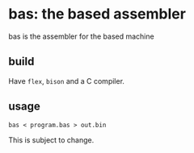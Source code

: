 # bas: the based assembler

bas is the assembler for the based machine

## build

Have `flex`, `bison` and a C compiler.

## usage

`bas < program.bas > out.bin`

This is subject to change.
